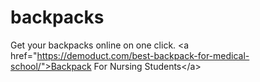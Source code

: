 # backpacks
Get your backpacks online on one click. &lt;a href="https://demoduct.com/best-backpack-for-medical-school/">Backpack For Nursing Students&lt;/a>
